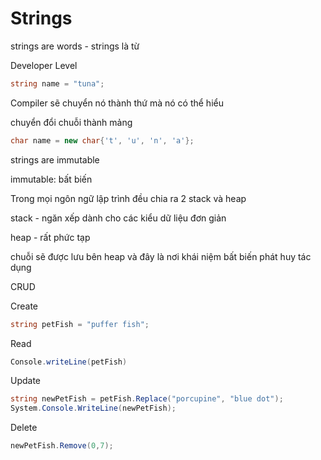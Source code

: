 # Strings

strings are words - strings là từ

Developer Level

```c#
string name = "tuna";
```

Compiler sẽ chuyển nó thành thứ mà nó có thể hiểu

chuyển đổi chuỗi thành mảng

```c#
char name = new char{'t', 'u', 'n', 'a'};
```

strings are immutable

immutable: bất biến

Trong mọi ngôn ngữ lập trình đều chia ra 2 stack và heap

stack - ngăn xếp dành cho các kiểu dữ liệu đơn giản

heap - rất phức tạp

chuỗi sẽ được lưu bên heap và đây là nơi khái niệm bất biến phát huy tác dụng

CRUD

Create

```c#
string petFish = "puffer fish";

```

Read

```c#
Console.writeLine(petFish)
```

Update

```c#
string newPetFish = petFish.Replace("porcupine", "blue dot");
System.Console.WriteLine(newPetFish);
```

Delete

```c#
newPetFish.Remove(0,7);
```
